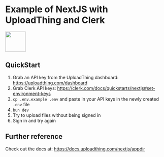 # Example of NextJS with UploadThing and Clerk

<a href="https://stackblitz.com/github/pingdotgg/uploadthing/tree/main/examples/with-clerk">
  <img height="64" src="https://github.com/pingdotgg/uploadthing/assets/51714798/45907a4e-aa64-401a-afb3-b6c6df6eb71f" />
</a>

## QuickStart

1. Grab an API key from the UploadThing dashboard:
   https://uploadthing.com/dashboard
2. Grab Clerk API keys:
   https://clerk.com/docs/quickstarts/nextjs#set-environment-keys
3. `cp .env.example .env` and paste in your API keys in the newly created `.env`
   file
4. `bun dev`
5. Try to upload files without being signed in
6. Sign in and try again

## Further reference

Check out the docs at: https://docs.uploadthing.com/nextjs/appdir

